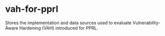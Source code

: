 # vah-for-pprl
Stores the implementation and data sources used to evaluate Vulnerability-Aware Hardening (VAH) introduced for PPRL.
